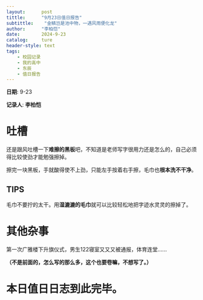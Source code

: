 ```yaml
---
layout:      post
tittle:      "9月23日值日报告"
subtittle:    "金鳞岂是池中物，一遇风雨便化龙"
author:      "李柏恺"
date:        2024-9-23
catalog:     ture
header-style: text
tags: 
    - 校园记录
    - 我的高中
    - 东辰
    - 值日报告
---
```


**日期**: 9-23

**记录人**: **李柏恺**

# 吐槽

还是跟风吐槽一下**难擦的黑板**吧，不知道是老师写字很用力还是怎么的，自己必须得比较使劲才能勉强擦掉。

擦完一块黑板，手就酸得使不上劲，只能左手按着右手擦，毛巾也**根本洗不干净**。

## TIPS

毛巾不要拧的太干。用**湿漉漉的毛巾**就可以比较轻松地把字迹水灵灵的擦掉了。

# 其他杂事

第一次广雅楼下升旗仪式，男生122寝室又又又被通报，体育连堂......

**（不是前面的，怎么写的那么多，这个也要卷嘛，不想写了。）**

# 本日值日日志到此完毕。 
